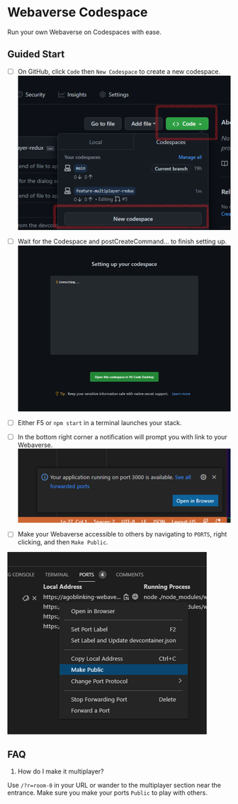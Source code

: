 # Webaverse Codespace
Run your own Webaverse on Codespaces with ease.

## Guided Start
 - [ ] On GitHub, click `Code` then `New Codespace` to create a new codespace.
![Wait for it](./image/codespace%20setup.png)

 - [ ] Wait for the Codespace and postCreateCommand... to finish setting up. 
![Wait for it](./image/codespace%20wait.png)

 - [ ] Either F5 or `npm start` in a terminal launches your stack.

 - [ ] In the bottom right corner a notification will prompt you with link to your Webaverse.
![App Link](./image/app%20link.png)

 - [ ] Make your Webaverse accessible to others by navigating to `PORTS`, right clicking, and then `Make Public`.

![App Link](./image/make%20public.png)

## FAQ
 1. How do I make it multiplayer?

Use `/?r=room-0` in your URL or wander to the multiplayer section near the entrance. Make sure you make your ports `Public` to play with others.

